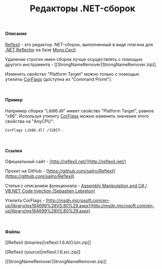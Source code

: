 ﻿---
layout: default
title: Редакторы .NET-сборок
position: 
categories: 
tags: 
---

#### Описание

[Reflexil](http://reflexil.net/) - это редактор .NET-сборок, выполненный в виде плагина для [.NET Reflector](http://www.red-gate.com/products/dotnet-development/reflector/) на базе [Mono.Cecil](http://www.mono-project.com/Cecil).

Удаление строгих имен сборок лучше осуществлять с помощью другого инструмента - [[StrongNameRemover|StrongNameRemover.zip]].

Изменять свойство "Platform Target" можно только с помощью утилиты [CorFlags](http://msdn.microsoft.com/en-us/library/ms164699%28VS.80%29.aspx) (доступна из "Command Promt").

 

#### Пример

Например сборка "Lib86.dll" имеет свойство "Platform Target", равное "x86". Используя утилиту [CorFlags](http://msdn.microsoft.com/en-us/library/ms164699%28VS.80%29.aspx) можно изменить значение этого свойства на "AnyCPU":

```
CorFlags Lib86.dll /32BIT-
```

 

#### Ссылки

Официальный сайт - [http://reflexil.net/](http://reflexil.net/)

Проект на GitHub - [https://github.com/sailro/Reflexil](https://github.com/sailro/Reflexil)

Статья с описанием функционала - [Assembly Manipulation and C# / VB.NET Code Injection (Sebastien Lebreton)](http://www.codeproject.com/Articles/20565/Assembly-Manipulation-and-C-VB-NET-Code-Injection) 

Утилита CorFlags - [http://msdn.microsoft.com/en-us/library/ms164699%28VS.80%29.aspx](http://msdn.microsoft.com/en-us/library/ms164699%28VS.80%29.aspx)

 

#### Файлы

[[Reflexil (binaries)|reflexil.1.6.AIO.bin.zip]]

[[Reflexil (source)|reflexil.1.6.src.zip]]

[[StrongNameRemover|StrongNameRemover.zip]]

 

 


